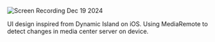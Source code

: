 ![Screen Recording Dec 19 2024](https://github.com/user-attachments/assets/5819c3c2-bc9b-4563-a461-fe31e5ab8ffc)

UI design inspired from Dynamic Island on iOS. Using MediaRemote to detect changes in media center server on device.
